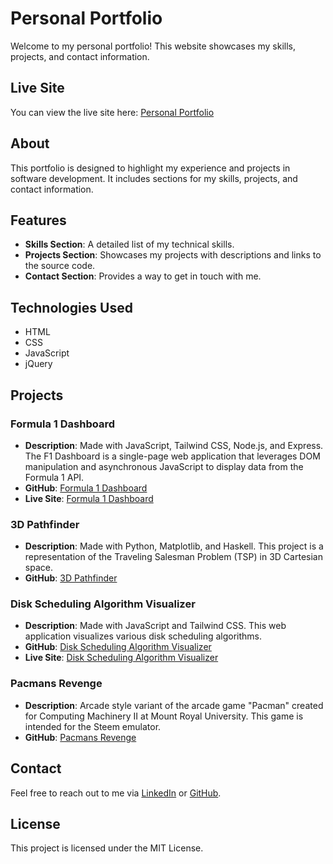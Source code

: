 # Personal Portfolio

Welcome to my personal portfolio! This website showcases my skills, projects, and contact information.

## Live Site

You can view the live site here: [Personal Portfolio](https://ewush956.github.io/Personal-Portfolio/)

## About

This portfolio is designed to highlight my experience and projects in software development. It includes sections for my skills, projects, and contact information.

## Features

- **Skills Section**: A detailed list of my technical skills.
- **Projects Section**: Showcases my projects with descriptions and links to the source code.
- **Contact Section**: Provides a way to get in touch with me.

## Technologies Used

- HTML
- CSS
- JavaScript
- jQuery

## Projects

### Formula 1 Dashboard
- **Description**: Made with JavaScript, Tailwind CSS, Node.js, and Express. The F1 Dashboard is a single-page web application that leverages DOM manipulation and asynchronous JavaScript to display data from the Formula 1 API.
- **GitHub**: [Formula 1 Dashboard](https://github.com/ewush956/F1-Dashboard)
- **Live Site**: [Formula 1 Dashboard](https://ewush956.github.io/F1-Dashboard/)

### 3D Pathfinder
- **Description**: Made with Python, Matplotlib, and Haskell. This project is a representation of the Traveling Salesman Problem (TSP) in 3D Cartesian space.
- **GitHub**: [3D Pathfinder](https://github.com/ewush956/3D-Pathfinder)

### Disk Scheduling Algorithm Visualizer
- **Description**: Made with JavaScript and Tailwind CSS. This web application visualizes various disk scheduling algorithms.
- **GitHub**: [Disk Scheduling Algorithm Visualizer](https://github.com/apuni866/Disk-Scheduling-Visualizer)
- **Live Site**: [Disk Scheduling Algorithm Visualizer](https://apuni866.github.io/Disk-Scheduling-Visualizer/)

### Pacmans Revenge
- **Description**: Arcade style variant of the arcade game "Pacman" created for Computing Machinery II at Mount Royal University. This game is intended for the Steem emulator.
- **GitHub**: [Pacmans Revenge](https://github.com/ewush956/PacmansRevenge)

## Contact

Feel free to reach out to me via [LinkedIn](https://www.linkedin.com/in/evan-wushke-226a7924b/) or [GitHub](https://github.com/ewush956).

## License

This project is licensed under the MIT License.